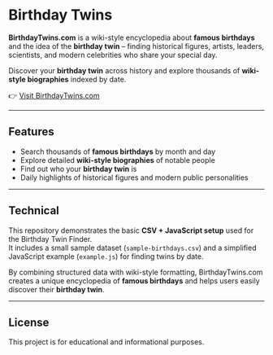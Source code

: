 # Birthday Twins

**BirthdayTwins.com** is a wiki-style encyclopedia about **famous birthdays** and the idea of the **birthday twin** – finding historical figures, artists, leaders, scientists, and modern celebrities who share your special day.  

Discover your **birthday twin** across history and explore thousands of **wiki-style biographies** indexed by date.  

👉 [Visit BirthdayTwins.com](https://www.birthdaytwins.com)

---

## Features
- Search thousands of **famous birthdays** by month and day
- Explore detailed **wiki-style biographies** of notable people
- Find out who your **birthday twin** is
- Daily highlights of historical figures and modern public personalities

---

## Technical
This repository demonstrates the basic **CSV + JavaScript setup** used for the Birthday Twin Finder.  
It includes a small sample dataset (`sample-birthdays.csv`) and a simplified JavaScript example (`example.js`) for finding twins by date.  

By combining structured data with wiki-style formatting, BirthdayTwins.com creates a unique encyclopedia of **famous birthdays** and helps users easily discover their **birthday twin**.

---

## License
This project is for educational and informational purposes.  
